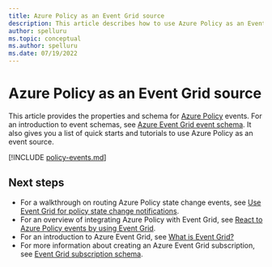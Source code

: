 ```yaml
---
title: Azure Policy as an Event Grid source
description: This article describes how to use Azure Policy as an Event Grid event source. It provides the schema and links to tutorial and how-to articles.
author: spelluru
ms.topic: conceptual
ms.author: spelluru
ms.date: 07/19/2022
---
```


# Azure Policy as an Event Grid source

This article provides the properties and schema for [Azure Policy](../governance/policy/index.yml)
events. For an introduction to event schemas, see
[Azure Event Grid event schema](./event-schema.md). It also gives you a list of quick starts and
tutorials to use Azure Policy as an event source.

[!INCLUDE [policy-events.md](../../includes/policy/policy-events.md)]

## Next steps

- For a walkthrough on routing Azure Policy state change events, see
  [Use Event Grid for policy state change notifications](../governance/policy/tutorials/route-state-change-events.md).
- For an overview of integrating Azure Policy with Event Grid, see
  [React to Azure Policy events by using Event Grid](../governance/policy/concepts/event-overview.md).
- For an introduction to Azure Event Grid, see [What is Event Grid?](./overview.md)
- For more information about creating an Azure Event Grid subscription, see
  [Event Grid subscription schema](./subscription-creation-schema.md).